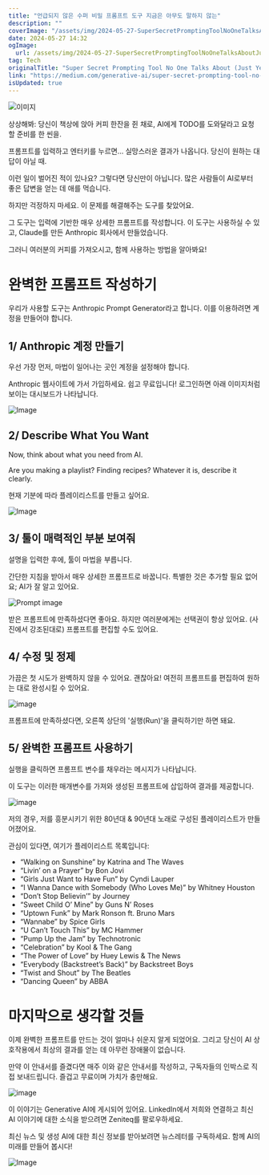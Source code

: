 ```yaml
---
title: "언급되지 않은 수퍼 비밀 프롬프트 도구 지금은 아무도 말하지 않는"
description: ""
coverImage: "/assets/img/2024-05-27-SuperSecretPromptingToolNoOneTalksAboutJustYet_0.png"
date: 2024-05-27 14:32
ogImage:
  url: /assets/img/2024-05-27-SuperSecretPromptingToolNoOneTalksAboutJustYet_0.png
tag: Tech
originalTitle: "Super Secret Prompting Tool No One Talks About (Just Yet)"
link: "https://medium.com/generative-ai/super-secret-prompting-tool-no-one-talks-about-just-yet-a2a7d39f4c47"
isUpdated: true
---
```


![이미지](/assets/img/2024-05-27-SuperSecretPromptingToolNoOneTalksAboutJustYet_0.png)

상상해봐: 당신이 책상에 앉아 커피 한잔을 쥔 채로, AI에게 TODO를 도와달라고 요청할 준비를 한 씬을.

프롬프트를 입력하고 엔터키를 누르면... 실망스러운 결과가 나옵니다. 당신이 원하는 대답이 아닐 때.

이런 일이 벌어진 적이 있나요? 그렇다면 당신만이 아닙니다. 많은 사람들이 AI로부터 좋은 답변을 얻는 데 애를 먹습니다.

<!-- cozy-coder - 수평 -->

<ins class="adsbygoogle"
     style="display:block"
     data-ad-client="ca-pub-4877378276818686"
     data-ad-slot="1107185301"
     data-ad-format="auto"
     data-full-width-responsive="true"></ins>

<script>
     (adsbygoogle = window.adsbygoogle || []).push({});
</script>

하지만 걱정하지 마세요. 이 문제를 해결해주는 도구를 찾았어요.

그 도구는 입력에 기반한 매우 상세한 프롬프트를 작성합니다. 이 도구는 사용하실 수 있고, Claude를 만든 Anthropic 회사에서 만들었습니다.

그러니 여러분의 커피를 가져오시고, 함께 사용하는 방법을 알아봐요!

# 완벽한 프롬프트 작성하기

<!-- cozy-coder - 수평 -->

<ins class="adsbygoogle"
     style="display:block"
     data-ad-client="ca-pub-4877378276818686"
     data-ad-slot="1107185301"
     data-ad-format="auto"
     data-full-width-responsive="true"></ins>

<script>
     (adsbygoogle = window.adsbygoogle || []).push({});
</script>

우리가 사용할 도구는 Anthropic Prompt Generator라고 합니다. 이를 이용하려면 계정을 만들어야 합니다.

## 1/ Anthropic 계정 만들기

우선 가장 먼저, 마법이 일어나는 곳인 계정을 설정해야 합니다.

Anthropic 웹사이트에 가서 가입하세요. 쉽고 무료입니다! 로그인하면 아래 이미지처럼 보이는 대시보드가 나타납니다.

<!-- cozy-coder - 수평 -->

<ins class="adsbygoogle"
     style="display:block"
     data-ad-client="ca-pub-4877378276818686"
     data-ad-slot="1107185301"
     data-ad-format="auto"
     data-full-width-responsive="true"></ins>

<script>
     (adsbygoogle = window.adsbygoogle || []).push({});
</script>

![Image](/assets/img/2024-05-27-SuperSecretPromptingToolNoOneTalksAboutJustYet_1.png)

## 2/ Describe What You Want

Now, think about what you need from AI.

Are you making a playlist? Finding recipes? Whatever it is, describe it clearly.

<!-- cozy-coder - 수평 -->

<ins class="adsbygoogle"
     style="display:block"
     data-ad-client="ca-pub-4877378276818686"
     data-ad-slot="1107185301"
     data-ad-format="auto"
     data-full-width-responsive="true"></ins>

<script>
     (adsbygoogle = window.adsbygoogle || []).push({});
</script>

현재 기분에 따라 플레이리스트를 만들고 싶어요.

![Image](/assets/img/2024-05-27-SuperSecretPromptingToolNoOneTalksAboutJustYet_2.png)

## 3/ 툴이 매력적인 부분 보여줘

설명을 입력한 후에, 툴이 마법을 부릅니다.

<!-- cozy-coder - 수평 -->

<ins class="adsbygoogle"
     style="display:block"
     data-ad-client="ca-pub-4877378276818686"
     data-ad-slot="1107185301"
     data-ad-format="auto"
     data-full-width-responsive="true"></ins>

<script>
     (adsbygoogle = window.adsbygoogle || []).push({});
</script>

간단한 지침을 받아서 매우 상세한 프롬프트로 바꿉니다. 특별한 것은 추가할 필요 없어요; AI가 잘 알고 있어요.

![Prompt image](/assets/img/2024-05-27-SuperSecretPromptingToolNoOneTalksAboutJustYet_3.png)

받은 프롬프트에 만족하셨다면 좋아요. 하지만 여러분에게는 선택권이 항상 있어요. (사진에서 강조된대로) 프롬프트를 편집할 수도 있어요.

<!-- cozy-coder - 수평 -->

<ins class="adsbygoogle"
     style="display:block"
     data-ad-client="ca-pub-4877378276818686"
     data-ad-slot="1107185301"
     data-ad-format="auto"
     data-full-width-responsive="true"></ins>

<script>
     (adsbygoogle = window.adsbygoogle || []).push({});
</script>

## 4/ 수정 및 정제

가끔은 첫 시도가 완벽하지 않을 수 있어요. 괜찮아요! 여전히 프롬프트를 편집하여 원하는 대로 완성시킬 수 있어요.

![image](/assets/img/2024-05-27-SuperSecretPromptingToolNoOneTalksAboutJustYet_4.png)

프롬프트에 만족하셨다면, 오른쪽 상단의 '실행(Run)'을 클릭하기만 하면 돼요.

<!-- cozy-coder - 수평 -->

<ins class="adsbygoogle"
     style="display:block"
     data-ad-client="ca-pub-4877378276818686"
     data-ad-slot="1107185301"
     data-ad-format="auto"
     data-full-width-responsive="true"></ins>

<script>
     (adsbygoogle = window.adsbygoogle || []).push({});
</script>

## 5/ 완벽한 프롬프트 사용하기

실행을 클릭하면 프롬프트 변수를 채우라는 메시지가 나타납니다.

이 도구는 이러한 매개변수를 가져와 생성된 프롬프트에 삽입하여 결과를 제공합니다.

![image](/assets/img/2024-05-27-SuperSecretPromptingToolNoOneTalksAboutJustYet_5.png)

<!-- cozy-coder - 수평 -->

<ins class="adsbygoogle"
     style="display:block"
     data-ad-client="ca-pub-4877378276818686"
     data-ad-slot="1107185301"
     data-ad-format="auto"
     data-full-width-responsive="true"></ins>

<script>
     (adsbygoogle = window.adsbygoogle || []).push({});
</script>

저의 경우, 저를 흥분시키기 위한 80년대 & 90년대 노래로 구성된 플레이리스트가 만들어졌어요.

관심이 있다면, 여기가 플레이리스트 목록입니다:

- “Walking on Sunshine” by Katrina and The Waves
- “Livin’ on a Prayer” by Bon Jovi
- “Girls Just Want to Have Fun” by Cyndi Lauper
- “I Wanna Dance with Somebody (Who Loves Me)” by Whitney Houston
- “Don’t Stop Believin’” by Journey
- “Sweet Child O’ Mine” by Guns N’ Roses
- “Uptown Funk” by Mark Ronson ft. Bruno Mars
- “Wannabe” by Spice Girls
- “U Can’t Touch This” by MC Hammer
- “Pump Up the Jam” by Technotronic
- “Celebration” by Kool & The Gang
- “The Power of Love” by Huey Lewis & The News
- “Everybody (Backstreet’s Back)” by Backstreet Boys
- “Twist and Shout” by The Beatles
- “Dancing Queen” by ABBA

# 마지막으로 생각할 것들

<!-- cozy-coder - 수평 -->

<ins class="adsbygoogle"
     style="display:block"
     data-ad-client="ca-pub-4877378276818686"
     data-ad-slot="1107185301"
     data-ad-format="auto"
     data-full-width-responsive="true"></ins>

<script>
     (adsbygoogle = window.adsbygoogle || []).push({});
</script>

이제 완벽한 프롬프트를 만드는 것이 얼마나 쉬운지 알게 되었어요. 그리고 당신이 AI 상호작용에서 최상의 결과를 얻는 데 아무런 장애물이 없습니다.

만약 이 안내서를 즐겼다면 매주 이와 같은 안내서를 작성하고, 구독자들의 인박스로 직접 보내드립니다. 즐겁고 무료이며 가치가 충만해요.

![image](/assets/img/2024-05-27-SuperSecretPromptingToolNoOneTalksAboutJustYet_6.png)

이 이야기는 Generative AI에 게시되어 있어요. LinkedIn에서 저희와 연결하고 최신 AI 이야기에 대한 소식을 받으려면 Zeniteq를 팔로우하세요.

<!-- cozy-coder - 수평 -->

<ins class="adsbygoogle"
     style="display:block"
     data-ad-client="ca-pub-4877378276818686"
     data-ad-slot="1107185301"
     data-ad-format="auto"
     data-full-width-responsive="true"></ins>

<script>
     (adsbygoogle = window.adsbygoogle || []).push({});
</script>

최신 뉴스 및 생성 AI에 대한 최신 정보를 받아보려면 뉴스레터를 구독하세요. 함께 AI의 미래를 만들어 봅시다!

![Image](/assets/img/2024-05-27-SuperSecretPromptingToolNoOneTalksAboutJustYet_7.png)
